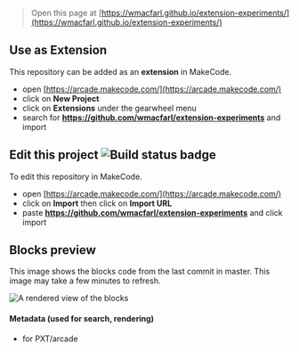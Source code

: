  


> Open this page at [https://wmacfarl.github.io/extension-experiments/](https://wmacfarl.github.io/extension-experiments/)

## Use as Extension

This repository can be added as an **extension** in MakeCode.

* open [https://arcade.makecode.com/](https://arcade.makecode.com/)
* click on **New Project**
* click on **Extensions** under the gearwheel menu
* search for **https://github.com/wmacfarl/extension-experiments** and import

## Edit this project ![Build status badge](https://github.com/wmacfarl/extension-experiments/workflows/MakeCode/badge.svg)

To edit this repository in MakeCode.

* open [https://arcade.makecode.com/](https://arcade.makecode.com/)
* click on **Import** then click on **Import URL**
* paste **https://github.com/wmacfarl/extension-experiments** and click import

## Blocks preview

This image shows the blocks code from the last commit in master.
This image may take a few minutes to refresh.

![A rendered view of the blocks](https://github.com/wmacfarl/extension-experiments/raw/master/.github/makecode/blocks.png)

#### Metadata (used for search, rendering)

* for PXT/arcade
<script src="https://makecode.com/gh-pages-embed.js"></script><script>makeCodeRender("{{ site.makecode.home_url }}", "{{ site.github.owner_name }}/{{ site.github.repository_name }}");</script>
